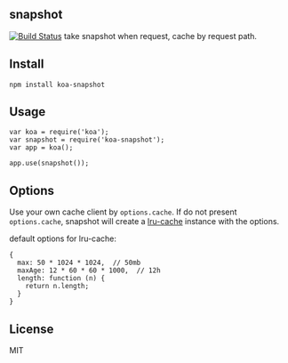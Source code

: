 snapshot
----------

[![Build Status](https://secure.travis-ci.org/koajs/snapshot.svg)](http://travis-ci.org/koajs/snapshot)
take snapshot when request, cache by request path.

## Install

```
npm install koa-snapshot
```

## Usage

```
var koa = require('koa');
var snapshot = require('koa-snapshot');
var app = koa();

app.use(snapshot());

```

## Options

Use your own cache client by `options.cache`.
If do not present `options.cache`, snapshot will create a [lru-cache](https://github.com/isaacs/node-lru-cache) instance with the options.

default options for lru-cache:

```
{
  max: 50 * 1024 * 1024,  // 50mb
  maxAge: 12 * 60 * 60 * 1000,  // 12h
  length: function (n) {
    return n.length;
  }
}
```

## License

MIT
